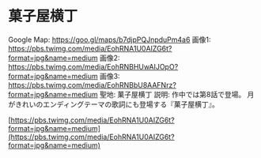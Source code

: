 # 菓子屋横丁

Google Map: https://goo.gl/maps/b7djpPQJnpduPm4a6
画像1: https://pbs.twimg.com/media/EohRNA1U0AIZG6t?format=jpg&name=medium
画像2: https://pbs.twimg.com/media/EohRNBHUwAIJOpO?format=jpg&name=medium
画像3: https://pbs.twimg.com/media/EohRNBbU8AAFNrz?format=jpg&name=medium
聖地: 菓子屋横丁
説明: 作中では第8話で登場。
月がきれいのエンディングテーマの歌詞にも登場する『菓子屋横丁』。

[https://pbs.twimg.com/media/EohRNA1U0AIZG6t?format=jpg&name=medium](https://pbs.twimg.com/media/EohRNA1U0AIZG6t?format=jpg&name=medium)